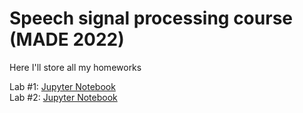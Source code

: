 # Speech signal processing course (MADE 2022)
Here I'll store all my homeworks  

Lab #1: [Jupyter Notebook](/lab1.ipynb)  
Lab #2: [Jupyter Notebook](/lab2.ipynb)
